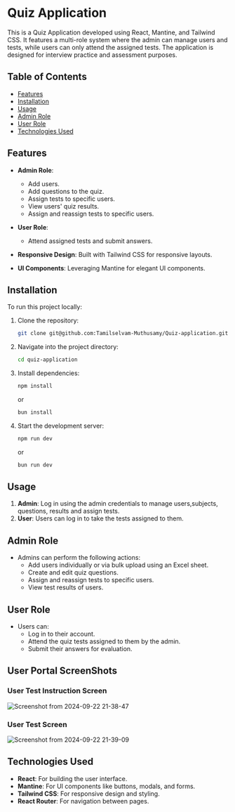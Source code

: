 # Quiz Application

This is a Quiz Application developed using React, Mantine, and Tailwind CSS. It features a multi-role system where the admin can manage users and tests, while users can only attend the assigned tests. The application is designed for interview practice and assessment purposes.

## Table of Contents
- [Features](#features)
- [Installation](#installation)
- [Usage](#usage)
- [Admin Role](#admin-role)
- [User Role](#user-role)
- [Technologies Used](#technologies-used)

## Features
- **Admin Role**: 
  - Add users.
  - Add questions to the quiz.
  - Assign tests to specific users.
  - View users' quiz results.
  - Assign and reassign tests to specific users.

- **User Role**: 
  - Attend assigned tests and submit answers.
- **Responsive Design**: Built with Tailwind CSS for responsive layouts.
- **UI Components**: Leveraging Mantine for elegant UI components.

## Installation
To run this project locally:

1. Clone the repository:
    ```bash
    git clone git@github.com:Tamilselvam-Muthusamy/Quiz-application.git
    ```

2. Navigate into the project directory:
    ```bash
    cd quiz-application
    ```

3. Install dependencies:
    ```bash
    npm install
    ```
    or
    ```bash
    bun install
    ```

4. Start the development server:
     ```bash
    npm run dev
    ```
    or
    ```bash
    bun run dev
    ```

## Usage

1. **Admin**: Log in using the admin credentials to manage users,subjects, questions, results and assign tests.
2. **User**: Users can log in to take the tests assigned to them.

## Admin Role

- Admins can perform the following actions:
  - Add users individually or via bulk upload using an Excel sheet.
  - Create and edit quiz questions.
  - Assign and reassign tests to specific users.
  - View test results of users.

## User Role

- Users can:
  - Log in to their account.
  - Attend the quiz tests assigned to them by the admin.
  - Submit their answers for evaluation.


## User Portal ScreenShots

### User Test Instruction Screen
![Screenshot from 2024-09-22 21-38-47](https://github.com/user-attachments/assets/32942ad0-75a5-45d2-a24a-0acc4e46a51c)

### User Test Screen
![Screenshot from 2024-09-22 21-39-09](https://github.com/user-attachments/assets/90039187-4563-451b-966d-a388f77c57f2)


## Technologies Used
- **React**: For building the user interface.
- **Mantine**: For UI components like buttons, modals, and forms.
- **Tailwind CSS**: For responsive design and styling.
- **React Router**: For navigation between pages.


